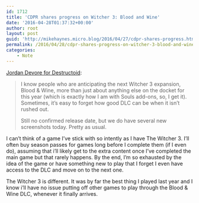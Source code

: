 ```yaml
---
id: 1712
title: 'CDPR shares progress on Witcher 3: Blood and Wine'
date: '2016-04-28T01:37:32+00:00'
author: root
layout: post
guid: 'http://mikehaynes.micro.blog/2016/04/27/cdpr-shares-progress.html'
permalink: /2016/04/28/cdpr-shares-progress-on-witcher-3-blood-and-wine/
categories:
    - Note
---
```


[Jordan Devore for Destructoid](https://www.destructoid.com/the-witcher-3-s-blood-wine-dlc-looks-dreamy-357052.phtml):

> I know people who are anticipating the next Witcher 3 expansion, Blood &amp; Wine, more than just about anything else on the docket for this year (which is exactly how I am with Souls add-ons, so, I get it). Sometimes, it’s easy to forget how good DLC can be when it isn’t rushed out.
> 
>  Still no confirmed release date, but we do have several new screenshots today. Pretty as usual.

I can’t think of a game I’ve stick with so intently as I have The Witcher 3. I’ll often buy season passes for games long before I complete them (if I even do), assuming that i’ll likely get to the extra content once I’ve completed the main game but that rarely happens. By the end, I’m so exhausted by the idea of the game or have something new to play that I forget I even have access to the DLC and move on to the next one.

The Witcher 3 is different. It was by far the best thing I played last year and I know i’ll have no issue putting off other games to play through the Blood &amp; Wine DLC, whenever it finally arrives.